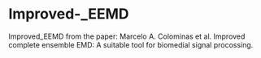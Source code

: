 # Improved-_EEMD
Improved_EEMD
from the paper:
Marcelo A. Colominas et al. Improved complete ensemble EMD: A suitable tool for biomedial signal procossing.
